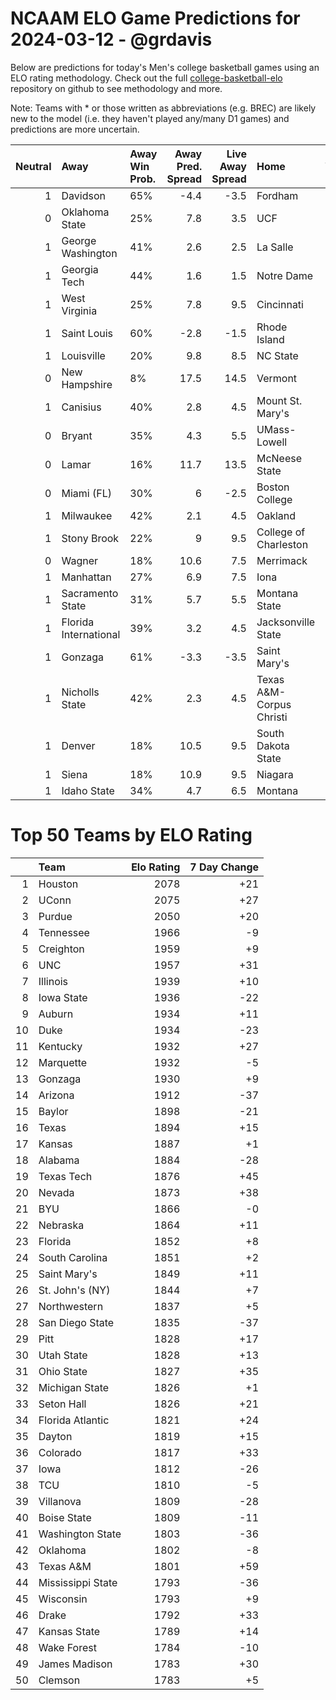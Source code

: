 # NCAAM ELO Game Predictions for 2024-03-12 - @grdavis
Below are predictions for today's Men's college basketball games using an ELO rating methodology. Check out the full [college-basketball-elo](https://github.com/grdavis/college-basketball-elo) repository on github to see methodology and more.

Note: Teams with * or those written as abbreviations (e.g. BREC) are likely new to the model (i.e. they haven't played any/many D1 games) and predictions are more uncertain.

|   Neutral | Away                  | Away Win Prob.   |   Away Pred. Spread |   Live Away Spread | Home                     | Home Win Prob.   |   Home Pred. Spread |
|----------:|:----------------------|:-----------------|--------------------:|-------------------:|:-------------------------|:-----------------|--------------------:|
|         1 | Davidson              | 65%              |                -4.4 |               -3.5 | Fordham                  | 35%              |                 4.4 |
|         0 | Oklahoma State        | 25%              |                 7.8 |                3.5 | UCF                      | 75%              |                -7.8 |
|         1 | George Washington     | 41%              |                 2.6 |                2.5 | La Salle                 | 59%              |                -2.6 |
|         1 | Georgia Tech          | 44%              |                 1.6 |                1.5 | Notre Dame               | 56%              |                -1.6 |
|         1 | West Virginia         | 25%              |                 7.8 |                9.5 | Cincinnati               | 75%              |                -7.8 |
|         1 | Saint Louis           | 60%              |                -2.8 |               -1.5 | Rhode Island             | 40%              |                 2.8 |
|         1 | Louisville            | 20%              |                 9.8 |                8.5 | NC State                 | 80%              |                -9.8 |
|         0 | New Hampshire         | 8%               |                17.5 |               14.5 | Vermont                  | 92%              |               -17.5 |
|         1 | Canisius              | 40%              |                 2.8 |                4.5 | Mount St. Mary's         | 60%              |                -2.8 |
|         0 | Bryant                | 35%              |                 4.3 |                5.5 | UMass-Lowell             | 65%              |                -4.3 |
|         0 | Lamar                 | 16%              |                11.7 |               13.5 | McNeese State            | 84%              |               -11.7 |
|         0 | Miami (FL)            | 30%              |                 6   |               -2.5 | Boston College           | 70%              |                -6   |
|         1 | Milwaukee             | 42%              |                 2.1 |                4.5 | Oakland                  | 58%              |                -2.1 |
|         1 | Stony Brook           | 22%              |                 9   |                9.5 | College of Charleston    | 78%              |                -9   |
|         0 | Wagner                | 18%              |                10.6 |                7.5 | Merrimack                | 82%              |               -10.6 |
|         1 | Manhattan             | 27%              |                 6.9 |                7.5 | Iona                     | 73%              |                -6.9 |
|         1 | Sacramento State      | 31%              |                 5.7 |                5.5 | Montana State            | 69%              |                -5.7 |
|         1 | Florida International | 39%              |                 3.2 |                4.5 | Jacksonville State       | 61%              |                -3.2 |
|         1 | Gonzaga               | 61%              |                -3.3 |               -3.5 | Saint Mary's             | 39%              |                 3.3 |
|         1 | Nicholls State        | 42%              |                 2.3 |                4.5 | Texas A&M-Corpus Christi | 58%              |                -2.3 |
|         1 | Denver                | 18%              |                10.5 |                9.5 | South Dakota State       | 82%              |               -10.5 |
|         1 | Siena                 | 18%              |                10.9 |                9.5 | Niagara                  | 82%              |               -10.9 |
|         1 | Idaho State           | 34%              |                 4.7 |                6.5 | Montana                  | 66%              |                -4.7 |

# Top 50 Teams by ELO Rating
|    | Team              |   Elo Rating |   7 Day Change |
|---:|:------------------|-------------:|---------------:|
|  1 | Houston           |         2078 |            +21 |
|  2 | UConn             |         2075 |            +27 |
|  3 | Purdue            |         2050 |            +20 |
|  4 | Tennessee         |         1966 |             -9 |
|  5 | Creighton         |         1959 |             +9 |
|  6 | UNC               |         1957 |            +31 |
|  7 | Illinois          |         1939 |            +10 |
|  8 | Iowa State        |         1936 |            -22 |
|  9 | Auburn            |         1934 |            +11 |
| 10 | Duke              |         1934 |            -23 |
| 11 | Kentucky          |         1932 |            +27 |
| 12 | Marquette         |         1932 |             -5 |
| 13 | Gonzaga           |         1930 |             +9 |
| 14 | Arizona           |         1912 |            -37 |
| 15 | Baylor            |         1898 |            -21 |
| 16 | Texas             |         1894 |            +15 |
| 17 | Kansas            |         1887 |             +1 |
| 18 | Alabama           |         1884 |            -28 |
| 19 | Texas Tech        |         1876 |            +45 |
| 20 | Nevada            |         1873 |            +38 |
| 21 | BYU               |         1866 |             -0 |
| 22 | Nebraska          |         1864 |            +11 |
| 23 | Florida           |         1852 |             +8 |
| 24 | South Carolina    |         1851 |             +2 |
| 25 | Saint Mary's      |         1849 |            +11 |
| 26 | St. John's (NY)   |         1844 |             +7 |
| 27 | Northwestern      |         1837 |             +5 |
| 28 | San Diego State   |         1835 |            -37 |
| 29 | Pitt              |         1828 |            +17 |
| 30 | Utah State        |         1828 |            +13 |
| 31 | Ohio State        |         1827 |            +35 |
| 32 | Michigan State    |         1826 |             +1 |
| 33 | Seton Hall        |         1826 |            +21 |
| 34 | Florida Atlantic  |         1821 |            +24 |
| 35 | Dayton            |         1819 |            +15 |
| 36 | Colorado          |         1817 |            +33 |
| 37 | Iowa              |         1812 |            -26 |
| 38 | TCU               |         1810 |             -5 |
| 39 | Villanova         |         1809 |            -28 |
| 40 | Boise State       |         1809 |            -11 |
| 41 | Washington State  |         1803 |            -36 |
| 42 | Oklahoma          |         1802 |             -8 |
| 43 | Texas A&M         |         1801 |            +59 |
| 44 | Mississippi State |         1793 |            -36 |
| 45 | Wisconsin         |         1793 |             +9 |
| 46 | Drake             |         1792 |            +33 |
| 47 | Kansas State      |         1789 |            +14 |
| 48 | Wake Forest       |         1784 |            -10 |
| 49 | James Madison     |         1783 |            +30 |
| 50 | Clemson           |         1783 |             +5 |